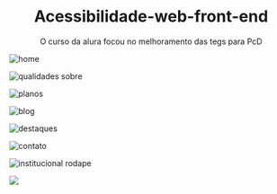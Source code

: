  <h1 align="center">Acessibilidade-web-front-end</h1>
 <p align="center">O curso da alura focou no melhoramento das tegs para PcD</p>

![home](https://user-images.githubusercontent.com/90348798/178896140-b4351d0e-dcbf-4cf2-81dd-6602ade5f0c7.png)

![qualidades sobre](https://user-images.githubusercontent.com/90348798/178896183-aed58d96-4c74-48b5-bac2-37a322b4b815.png)

![planos](https://user-images.githubusercontent.com/90348798/178896209-384e54d6-4a11-4aa7-973c-efa3f485060b.png)

![blog](https://user-images.githubusercontent.com/90348798/178896245-9b1f0757-23db-4f0e-9e04-5dd5d8c1626a.png)

![destaques](https://user-images.githubusercontent.com/90348798/178896247-ce32b821-488a-4acb-951b-d008b3495dcb.png)

![contato](https://user-images.githubusercontent.com/90348798/178896261-94e1e01b-fd75-4d4d-8f4f-ee1924c1c541.png)

![institucional rodape](https://user-images.githubusercontent.com/90348798/178896279-fa49c365-5698-4920-ab27-561bec1c35cc.png)

<img src="https://img.shields.io/static/v1?label=Site&message=Acessibilidade&color=7159c1&style=for-the-badge&logo=ghost"/>
